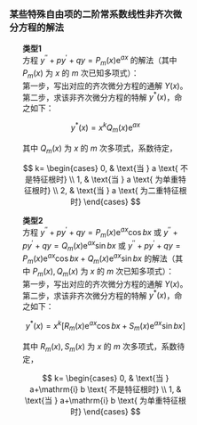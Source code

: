 <div style="float: left; width: 64%; padding: 1%;">

### 某些特殊自由项的二阶常系数线性非齐次微分方程的解法

<ul>

**类型1**  
方程 $y^{\prime \prime}+p y^{\prime}+q y=P_{m}(x) \mathrm{e}^{a x}$ 的解法（其中 $P_{m}(x)$ 为 $x$ 的 $m$ 次已知多项式）：  
第一步，写出对应的齐次微分方程的通解 $Y(x)$。  
第二步，求该非齐次微分方程的特解 $y^{*}(x)$，命之如下：

$$
y^{*}(x)=x^{k} Q_{m}(x) \mathrm{e}^{a x}
$$

其中 $Q_{m}(x)$ 为 $x$ 的 $m$ 次多项式，系数待定，

$$
k= \begin{cases} 
0, & \text{当 } a \text{ 不是特征根时} \\ 
1, & \text{当 } a \text{ 为单重特征根时} \\ 
2, & \text{当 } a \text{ 为二重特征根时}
\end{cases}
$$

**类型2**  
方程 $y^{\prime \prime}+p y^{\prime}+q y=P_{m}(x) \mathrm{e}^{a x} \cos b x$ 或 $y^{\prime \prime}+p y^{\prime}+q y=Q_{m}(x) \mathrm{e}^{a x} \sin b x$ 或 $y^{\prime \prime}+p y^{\prime}+q y=P_{m}(x) \mathrm{e}^{a x} \cos b x+Q_{m}(x) \mathrm{e}^{a x} \sin b x$ 的解法（其中 $P_{m}(x), Q_{m}(x)$ 为 $x$ 的 $m$ 次已知多项式）：  
第一步，写出对应的齐次微分方程的通解 $Y(x)$。  
第二步，求该非齐次微分方程的特解 $y^{*}(x)$，命之如下：

$$
y^{*}(x)=x^{k}\left[R_{m}(x) \mathrm{e}^{a x} \cos b x+S_{m}(x) \mathrm{e}^{a x} \sin b x\right]
$$

其中 $R_{m}(x), S_{m}(x)$ 为 $x$ 的 $m$ 次多项式，系数待定，

$$
k= \begin{cases} 
0, & \text{当 } a+\mathrm{i} b \text{ 不是特征根时} \\ 
1, & \text{当 } a+\mathrm{i} b \text{ 为单重特征根时}
\end{cases}
$$

</ul>
</div>
<div style="float: right; width: 26%; padding: 1%;">

</div>
<div style="clear: both;"></div>
